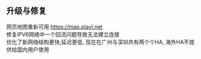 ## 升级与修复
网页地图重新可用 https://map.playl.net  
修复IPV6网络中一个回流问题导致无法建立连接  
优化了新网络结构更快,延迟更低, 现在在广州与深圳共有两个个HA, 海外HA不提供给国内用户使用  